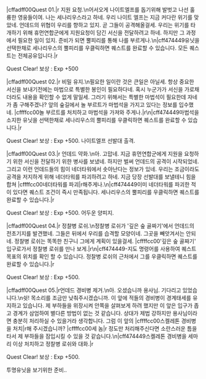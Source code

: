 |cffadff00Quest 01.|r 지원 요청.\n어서오게 나이트엘프를 돕기위해 발벗고 나선 훌륭한 영웅들이여. 나는 세나리우스라고 하네. 우리 나이트 엘프는 지금 커다란 위기를 맞았네. 언데드의 위협이 우리를 향하고 있지. 곧 그들이 공격해올걸세. 우리는 위기를 타개하기 위해 휴먼연합군에게 지원요청이 담긴 서신을 전달하려고 하네. 하지만 그 과정에서 필요한 일이 있지. 준비가 되면 뿔피리를 통해 나를 부르게나.\n|cff474449유닛을 선택한채로 세나리우스의 뿔피리를 우클릭하면 퀘스트를 완료할 수 있습니다. 모든 퀘스트는 전체공유입니다.|r

Quest Clear! 보상 : Exp +500

|cffadff00Quest 02.|r 비밀 유지.\n필요한 일이란 것은 큰일은 아닐세. 항상 중요한 서신을 보내기전에는 마법으로 특별한 봉인이 필요하다네. 혹시 누군가가 서신을 가로채더라도 내용을 확인할 수 없게 말일세. 그러기 위해서는 특별한 마법석이 필요한데 자네가 좀 구해주겠나? 앞의 숲길에서 놀 부르트가 마법석을 가지고 있다는 정보를 입수했네. |cffffcc00놀 부르트를 처치하고 마법석을 가져와 주게나.|r\n|cff474449마법석을 소지한 유닛을 선택한채로 세나리우스의 뿔피리를 우클릭하면 퀘스트를 완료할 수 있습니다.|r

Quest Clear! 보상 : Exp +500. 나이트엘프 선발대 출격.

|cffadff00Quest 03.|r 언데드 약화.\n아. 고맙네. 지금 휴먼연합군에게 지원을 요청하기 위한 서신을 전달하기 위한 병사를 보냈네. 하지만 벌써 언데드의 공격이 시작되었네. 그리고 이런 언데드들의 힘이 네더타워에서 솟아난다는 정보가 있네. 우리는 조금이라도 공격을 저지하게 위해 네더타워를 파괴하려고 하네. 지금 당장 선발대를 보낼테니 힘을 합쳐 |cffffcc00네더타워를 파괴|r해주게나.\n|cff474449이미 네더타워를 파괴한 적이 있다면 퀘스트 조건이 즉시 만족됩니다. 세나리우스의 뿔피리를 우클릭하면 퀘스트를 완료할 수 있습니다.|r

Quest Clear! 보상 : Exp +500. 어두운 양피지.

|cffadff00Quest 04.|r 정찰병 로쉬.\n정찰병 로쉬가 '깊은 숲 골짜기'에서 언데드의 전초기지를 발견했네. 그들은 뒤에서 우리를 습격할 모양이네. 그곳을 빼앗겨서는 안되네. 정찰병 로쉬는 똑똑한 친구니 그에게 계획이 있을걸세. |cffffcc00'깊은 숲 골짜기' 입구로가서 정찰병 로쉬를 만나 보게.|r\n|cff474449-지도 명령어를 사용하여 퀘스트 목표의 위치를 확인 할 수 있습니다. 정찰병 로쉬의 근처에서 그를 우클릭하면 퀘스트를 완료할 수 있습니다.|r

Quest Clear! 보상 : Exp +500.

|cffadff00Quest 05.|r언데드 경비병 제거.\n아. 오셨습니까 용사님. 기다리고 있었습니다.\n쉿! 목소리를 조금만 낮춰주시겠습니까. 이 앞에 적들의 경비병이 경계태세를 유지하고 있습니다. 제 부하들을 위장시켜 안쪽을 살펴보게 하려 했지만 이 앞은 입구가 좁고 경계가 삼엄하여 별다른 방법이 없는 것 같습니다. 상대가 제법 강하지만 용사님이라면 충분히 처리하실 수 있을거라 생각합니다. 그럼 이 앞의 |cffffcc00스켈레톤 경비병을 처치|r해 주시겠습니까? |cffffcc00세 놈|r 정도만 처리해주신다면 소란스러운 틈을 타서 제 부하들을 잠입시킬 수 있을 것 같습니다.\n|cff474449스켈레톤 경비병을 세마리 이상 처치하고 정찰병 로쉬와 대화.|r

Quest Clear! 보상 : Exp +500.






투명유닛을 보기위한 준비..
